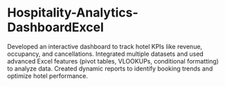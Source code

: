 # Hospitality-Analytics-DashboardExcel
Developed an interactive dashboard to track hotel KPIs like revenue, occupancy, and cancellations. Integrated multiple datasets and used advanced Excel features (pivot tables, VLOOKUPs, conditional formatting) to analyze data. Created dynamic reports to identify booking trends and optimize hotel performance.
